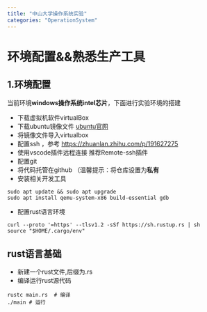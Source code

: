 ```yaml
---
title: "中山大学操作系统实验"
categories: "OperationSystem"
---
```

# 环境配置&&熟悉生产工具
## 1.环境配置
当前环境**windows操作系统intel芯片**，下面进行实验环境的搭建
- 下载虚拟机软件virtualBox
- 下载ubuntu镜像文件 [ubuntu官网](https://ubuntu.com/download/desktop)
- 将镜像文件导入virtualbox
- 配置ssh ，参考 https://zhuanlan.zhihu.com/p/191627275
- 使用vscode插件远程连接 推荐Remote-ssh插件
- 配置git
- 将代码托管在github （温馨提示：将仓库设置为**私有**
- 安装相关开发工具

```
sudo apt update && sudo apt upgrade
sudo apt install qemu-system-x86 build-essential gdb
```

- 配置rust语言环境

```
curl --proto '=https' --tlsv1.2 -sSf https://sh.rustup.rs | sh
source "$HOME/.cargo/env"
```

## rust语言基础
- 新建一个rust文件,后缀为.rs
- 编译运行rust源代码
```
rustc main.rs  # 编译
./main # 运行
```
